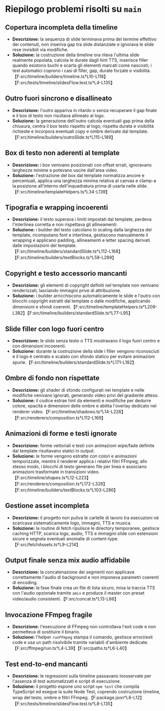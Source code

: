# Riepilogo problemi risolti su `main`

## Copertura incompleta della timeline
- **Descrizione:** la sequenza di slide terminava prima del termine effettivo dei contenuti, non inseriva gap tra slide distanziate e ignorava le slide rese invisibili via modifiche.
- **Soluzione:** la costruzione della timeline ora rileva l'ultima slide realmente popolata, calcola le durate dagli hint TTS, inserisce filler quando esistono buchi e scarta gli elementi marcati come nascosti; i test automatici coprono i casi di filler, gap, durate forzate e visibilità.【F:src/timeline/builders/timeline.ts†L10-L118】【F:src/tests/timeline/slidesFlow.test.ts†L4-L135】

## Outro fuori sincrono e disallineato
- **Descrizione:** l'outro appariva in ritardo o senza recuperare il gap finale e il box di testo non risultava allineato al logo.
- **Soluzione:** la generazione dell'outro calcola eventuali gap prima della chiusura, centra il box testo rispetto al logo, rispetta durata e visibilità richieste e incorpora eventuali copy e ombre derivate dal template.【F:src/timeline/builders/outroSlide.ts†L115-L189】

## Box di testo non aderenti al template
- **Descrizione:** i box venivano posizionati con offset errati, ignoravano larghezze minime e potevano uscire dall'area video.
- **Soluzione:** l'estrazione del box dal template normalizza ancore e percentuali, applica una larghezza minima relativa al canvas e clamp-a la posizione all'interno dell'inquadratura prima di usarla nelle slide.【F:src/timeline/templateHelpers.ts†L34-L139】

## Tipografia e wrapping incoerenti
- **Descrizione:** il testo superava i limiti impostati dal template, perdeva l'interlinea corretta e non rispettava gli allineamenti.
- **Soluzione:** i builder del testo calcolano lo scaling dalla larghezza del template, ricomputano font e interlinea, gestiscono manualmente il wrapping e applicano padding, allineamenti e letter spacing derivati dalle impostazioni del template.【F:src/timeline/builders/standardSlide.ts†L112-L168】【F:src/timeline/builders/textBlocks.ts†L58-L289】

## Copyright e testo accessorio mancanti
- **Descrizione:** gli elementi di copyright definiti nel template non venivano renderizzati, lasciando immagini prive di attribuzione.
- **Soluzione:** i builder arricchiscono automaticamente le slide e l'outro con blocchi copyright estratti dal template o dalle modifiche, applicando dimensioni e sfondi coerenti.【F:src/timeline/templateHelpers.ts†L209-L382】【F:src/timeline/builders/standardSlide.ts†L77-L95】

## Slide filler con logo fuori centro
- **Descrizione:** le slide senza testo o TTS mostravano il logo fuori centro e con dimensioni incoerenti.
- **Soluzione:** durante la costruzione della slide i filler vengono riconosciuti e il logo è centrato e scalato con sfondo statico per evitare animazioni spurie.【F:src/timeline/builders/standardSlide.ts†L171-L182】

## Ombre di fondo non rispettate
- **Descrizione:** gli shader di sfondo configurati nei template e nelle modifiche venivano ignorati, generando video privi del gradiente atteso.
- **Soluzione:** il codice estrae hint da elementi e modifiche per dedurre colore, opacità e dimensioni delle ombre e abilita l'overlay dedicato nel renderer video.【F:src/timeline/shadows.ts†L14-L226】【F:src/renderers/composition.ts†L112-L169】

## Animazioni di forme e testi ignorate
- **Descrizione:** forme vettoriali e testi con animazioni wipe/fade definite dal template risultavano statici in output.
- **Soluzione:** le forme vengono estratte con colori e animazioni temporizzate, mentre il renderer applica i relativi filtri FFmpeg; allo stesso modo, i blocchi di testo generano file per linea e associano animazioni trasformate in transizioni video.【F:src/timeline/shapes.ts†L12-L223】【F:src/renderers/composition.ts†L172-L326】【F:src/timeline/builders/textBlocks.ts†L103-L286】

## Gestione asset incompleta
- **Descrizione:** il progetto non puliva le cartelle di lavoro tra esecuzioni né scaricava sistematicamente logo, immagini, TTS e musica.
- **Soluzione:** la routine di fetch ripulisce le directory temporanee, gestisce caching HTTP, scarica logo, audio, TTS e immagini slide con estensioni sicure e segnala eventuali anomalie di content-type.【F:src/fetchAssets.ts†L9-L214】

## Output finale senza mix audio affidabile
- **Descrizione:** la concatenazione dei segmenti non applicava correttamente l'audio di background e non imponeva parametri coerenti di encoding.
- **Soluzione:** la fase finale crea un file di lista sicuro, mixa la traccia TTS con l'audio opzionale tramite `amix` e produce il master con preset video/audio consistenti.【F:src/concat.ts†L13-L66】

## Invocazione FFmpeg fragile
- **Descrizione:** l'esecuzione di FFmpeg non controllava l'exit code e non permetteva di sostituire il binario.
- **Soluzione:** l'helper `runFFmpeg` stampa il comando, gestisce errori/exit code e usa un path risolvibile tramite variabili d'ambiente dedicate.【F:src/ffmpeg/run.ts†L4-L39】【F:src/paths.ts†L6-L40】

## Test end-to-end mancanti
- **Descrizione:** le regressioni sulla timeline passavano inosservate per l'assenza di test automatizzati e script di esecuzione.
- **Soluzione:** il progetto espone uno script `npm test` che compila TypeScript ed esegue la suite Node Test, coprendo costruzione timeline, wrap del testo, ombre e filtri FFmpeg.【F:package.json†L6-L12】【F:src/tests/timeline/slidesFlow.test.ts†L8-L135】
